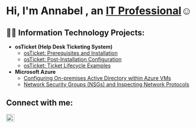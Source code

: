 <h1>Hi, I'm Annabel , an <a href="www.linkedin.com/in/annabel-salgado-69b67340">IT Professional</a>☺</h1>

<h2>👨‍💻 Information Technology Projects:</h2>

- <b>osTicket (Help Desk Ticketing System)</b>
  - [osTicket: Prerequisites and Installation](https://github.com/AnnabelSalgado/osticket-prereqs)
  - [osTicket: Post-Installation Configuration](URL)
  - [osTicket: Ticket Lifecycle Examples](https://github.com/AnnabelSalgado/osTicket--Lifecycle-Examples)
- <b>Microsoft Azure</b>
  - [Configuring On-premises Active Directory within Azure VMs](URL)
  - [Network Security Groups (NSGs) and Inspecting Network Protocols](URL)

<h2>Connect with me:</h2>


[<img align="left" alt="Annabel | LinkedIn" width="22px" src="https://cdn.jsdelivr.net/npm/simple-icons@v3/icons/linkedin.svg" />][linkedin]



[linkedin]: www.linkedin.com/in/annabel-salgado-69b67340
